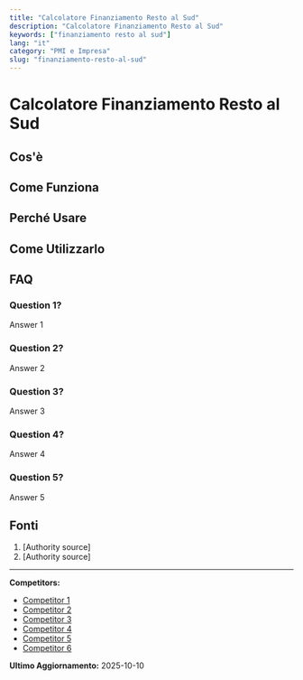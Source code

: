 ```yaml
---
title: "Calcolatore Finanziamento Resto al Sud"
description: "Calcolatore Finanziamento Resto al Sud"
keywords: ["finanziamento resto al sud"]
lang: "it"
category: "PMI e Impresa"
slug: "finanziamento-resto-al-sud"
---
```


# Calcolatore Finanziamento Resto al Sud

<!-- TODO: Add introduction -->

## Cos'è

<!-- TODO: Explain what this calculator does -->

## Come Funziona

<!-- TODO: Explain methodology -->

## Perché Usare

<!-- TODO: List benefits -->

## Come Utilizzarlo

<!-- TODO: Step-by-step guide -->

## FAQ

### Question 1?
Answer 1

### Question 2?
Answer 2

### Question 3?
Answer 3

### Question 4?
Answer 4

### Question 5?
Answer 5

## Fonti

1. [Authority source]
2. [Authority source]

---

**Competitors:**
- [Competitor 1](https://restoalsudcontributi.it/resto-al-sud-2-0-calcolo-contributo-75-70-esempi-chiari-scelte-pratiche-e-sostenibilita/)
- [Competitor 2](https://socalsolver.com/it/pmi-e-impresa/finanziamento-resto-al-sud)
- [Competitor 3](http://www.invitalia.it/incentivi-e-strumenti/resto-al-sud/faq)
- [Competitor 4](https://www.intesasanpaolo.com/it/business/landing/info/resto-al-sud.html)
- [Competitor 5](https://www.contributiregione.it/resto-al-sud-2/)
- [Competitor 6](https://restoalsudcontributi.it/cofinanziamento-nei-bandi-pubblici-cose-come-si-calcola-e-come-pianificarlo-senza-errori/)

**Ultimo Aggiornamento:** 2025-10-10
